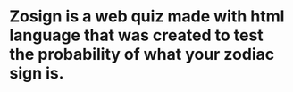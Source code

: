 # Zosign is a web quiz made with html language that was created to test the probability of what your zodiac sign is.
